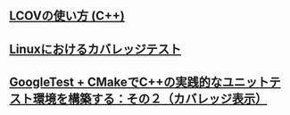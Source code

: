 ## [LCOVの使い方 (C++)](https://shogun-was-reborn.seesaa.net/article/a451638174.html)
## [Linuxにおけるカバレッジテスト](https://ameblo.jp/rhythmicallife/entry-10518627053.html)
## [GoogleTest + CMakeでC++の実践的なユニットテスト環境を構築する：その２（カバレッジ表示）](https://qiita.com/imasaaki/items/0021d1ef14660184f396)
